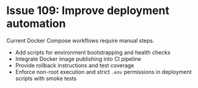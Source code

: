 # Issue 109: Improve deployment automation

Current Docker Compose workflows require manual steps.

- Add scripts for environment bootstrapping and health checks
- Integrate Docker image publishing into CI pipeline
- Provide rollback instructions and test coverage
- Enforce non-root execution and strict `.env` permissions in deployment scripts with smoke tests
